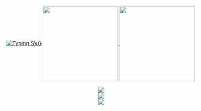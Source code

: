 [![Typing SVG](https://readme-typing-svg.demolab.com?font=Fira+Code&pause=1000&color=000000&width=435&lines=404+Not+Found;Code%2C+coffee%2C+repeat!;Git+commit+-m+'Save+my+soul';%E8%87%AA%E7%94%B1%2C+%E7%88%B1%2C+%E7%94%9F%E6%B4%BB)](https://git.io/typing-svg)
<a href="https://github.com/anuraghazra/github-readme-stats">
  <img height=200 align="center" src="https://github-readme-stats.vercel.app/api?username=FR13NDS-wolf" />
</a>
<a href="https://github.com/anuraghazra/convoychat">
  <img height=200 align="center" src="https://github-readme-stats.vercel.app/api/top-langs?username=FR13NDS-wolf&layout=compact&langs_count=8&card_width=320" />
</a>
<div align="center"> <img src="https://github-profile-trophy.vercel.app/?username=FR13NDS-wolf" /> </div>
<div align="center"> <img src="https://activity-graph.herokuapp.com/graph?username=FR13NDS-wolf&theme=xcode" /> </div>
<div align="center"> <img src="https://github-readme-streak-stats.herokuapp.com/?user=FR13NDS-wolf" /> </div>
